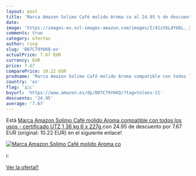 ```yaml
---
layout: post
title: 'Marca Amazon Solimo Café molido Aroma co al 24.95 % de descuento'
date: 
image: 'https://images-eu.ssl-images-amazon.com/images/I/41ztbLdYU6L._SL200_.jpg'
comments: true
category: ofertas
author: ring
slug: 'B07C79Y6KQ-es'
actualPrice: 7.67 EUR
currency: EUR
price: 7.67
comparePrice: 10.22 EUR
prodname: 'Marca Amazon Solimo Café molido Aroma compatible con todos los usos - certificado UTZ  1 36 kg  6 x 227g '
country: 'es'
flag: '🇪🇸'
buyurl: 'https://www.amazon.es/dp/B07C79Y6KQ/?tag=tolees-21'
descuento: '24.95'
average: '7.67'
---
```


Está [Marca Amazon Solimo Café molido Aroma compatible con todos los usos - certificado UTZ  1 36 kg  6 x 227g ](https://www.amazon.es/dp/B07C79Y6KQ/?tag=tolees-21) con 24.95 de descuento por 7.67 EUR (original: 10.22 EUR) en el siguiente enlace!

[![Marca Amazon Solimo Café molido Aroma co](https://images-eu.ssl-images-amazon.com/images/I/41ztbLdYU6L._SL200_.jpg)](https://www.amazon.es/dp/B07C79Y6KQ/?tag=tolees-21)

ℹ️:


[Ver la oferta!!](https://www.amazon.es/dp/B07C79Y6KQ/?tag=tolees-21)
